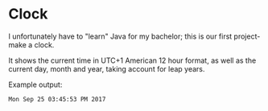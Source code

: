 # Clock
I unfortunately have to "learn" Java for my bachelor; this is our first project- make a clock.

It shows the current time in UTC+1 American 12 hour format, as well as the current day, month and year, taking account for leap years.

Example output:
```
Mon Sep 25 03:45:53 PM 2017
```
